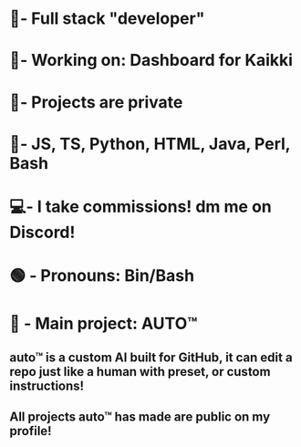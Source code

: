 # 🚀- Full stack "developer"

# 💾- Working on: Dashboard for Kaikki

# 🔎- Projects are private
                   
# 🔷- JS, TS, Python, HTML, Java, Perl, Bash

# 💻- I take commissions! dm me on Discord!

# 🟢 - Pronouns: Bin/Bash

# 🔑 - Main project: AUTO™ 
## auto™ is a custom AI built for GitHub, it can edit a repo just like a human with preset, or custom instructions!
## All projects auto™ has made are public on my profile!
